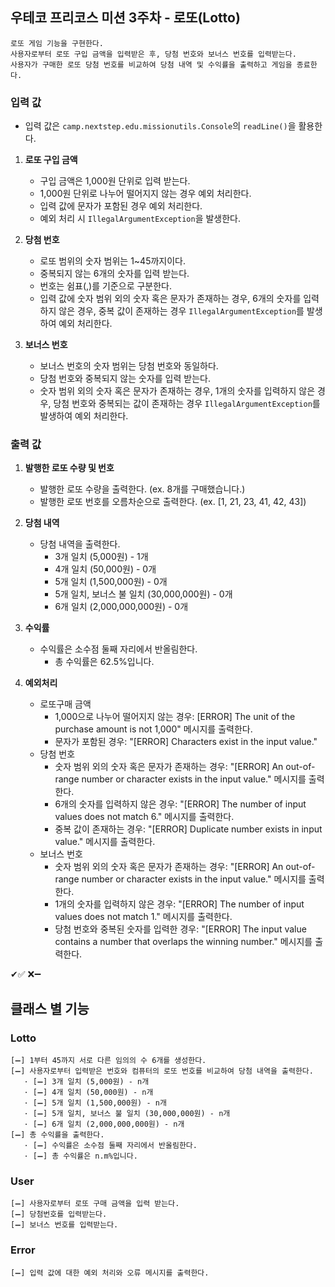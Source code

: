 ## 우테코 프리코스 미션 3주차 - 로또(Lotto)
    로또 게임 기능을 구현한다. 
    사용자로부터 로또 구입 금액을 입력받은 후, 당첨 번호와 보너스 번호를 입력받는다. 
    사용자가 구매한 로또 당첨 번호를 비교하여 당첨 내역 및 수익률을 출력하고 게임을 종료한다.


### 입력 값
- 입력 값은 `camp.nextstep.edu.missionutils.Console`의 `readLine()`을 활용한다.

1. **로또 구입 금액**
   - 구입 금액은 1,000원 단위로 입력 받는다.
   - 1,000원 단위로 나누어 떨어지지 않는 경우 예외 처리한다.
   - 입력 값에 문자가 포함된 경우 예외 처리한다.
   - 예외 처리 시 `IllegalArgumentException`을 발생한다.
 

2. **당첨 번호**
   - 로또 범위의 숫자 범위는 1~45까지이다.
   - 중복되지 않는 6개의 숫자를 입력 받는다.
   - 번호는 쉼표(,)를 기준으로 구분한다.
   - 입력 값에 숫자 범위 외의 숫자 혹은 문자가 존재하는 경우, 6개의 숫자를 입력하지 않은 경우, 중복 값이 존재하는 경우 `IllegalArgumentException`를 발생하여 예외 처리한다.


3. **보너스 번호**
   - 보너스 번호의 숫자 범위는 당첨 번호와 동일하다.
   - 당첨 번호와 중복되지 않는 숫자를 입력 받는다.
   - 숫자 범위 외의 숫자 혹은 문자가 존재하는 경우, 1개의 숫자를 입력하지 않은 경우, 당첨 번호와 중복되는 값이 존재하는 경우 `IllegalArgumentException`를 발생하여 예외 처리한다.
     
 

    
### 출력 값 
1. **발행한 로또 수량 및 번호**
   - 발행한 로또 수량을 출력한다. (ex. 8개를 구매했습니다.)
   - 발행한 로또 번호를 오름차순으로 출력한다. (ex. [1, 21, 23, 41, 42, 43])


2. **당첨 내역**
    - 당첨 내역을 출력한다.
        - 3개 일치 (5,000원) - 1개
        - 4개 일치 (50,000원) - 0개
        - 5개 일치 (1,500,000원) - 0개
        - 5개 일치, 보너스 불 일치 (30,000,000원) - 0개
        - 6개 일치 (2,000,000,000원) - 0개
    

3. **수익률**
    - 수익률은 소수점 둘째 자리에서 반올림한다.
      - 총 수익률은 62.5%입니다.


4. **예외처리**
   - 로또구매 금액
     - 1,000으로 나누어 떨어지지 않는 경우: [ERROR] The unit of the purchase amount is not 1,000" 메시지를 출력한다.
     - 문자가 포함된 경우: "[ERROR] Characters exist in the input value."
   - 당첨 번호
     - 숫자 범위 외의 숫자 혹은 문자가 존재하는 경우: "[ERROR] An out-of-range number or character exists in the input value." 메시지를 출력한다.
     - 6개의 숫자를 입력하지 않은 경우: "[ERROR] The number of input values does not match 6." 메시지를 출력한다.
     - 중복 값이 존재하는 경우: "[ERROR] Duplicate number exists in input value." 메시지를 출력한다.
   - 보너스 번호
     - 숫자 범위 외의 숫자 혹은 문자가 존재하는 경우: "[ERROR] An out-of-range number or character exists in the input value." 메시지를 출력한다.
     - 1개의 숫자를 입력하지 않은 경우: "[ERROR] The number of input values does not match 1." 메시지를 출력한다.
     - 당첨 번호와 중복된 숫자를 입력한 경우: "[ERROR] The input value contains a number that overlaps the winning number." 메시지를 출력한다.



✔✅
❌➖

## 클래스 별 기능

### Lotto
    [➖] 1부터 45까지 서로 다른 임의의 수 6개를 생성한다. 
    [➖] 사용자로부터 입력받은 번호와 컴퓨터의 로또 번호를 비교하여 당첨 내역을 출력한다.
       · [➖] 3개 일치 (5,000원) - n개
       · [➖] 4개 일치 (50,000원) - n개
       · [➖] 5개 일치 (1,500,000원) - n개
       · [➖] 5개 일치, 보너스 불 일치 (30,000,000원) - n개
       · [➖] 6개 일치 (2,000,000,000원) - n개
    [➖] 총 수익률을 출력한다.
       · [➖] 수익률은 소수점 둘째 자리에서 반올림한다.
       · [➖] 총 수익률은 n.m%입니다.


### User
    [➖] 사용자로부터 로또 구매 금액을 입력 받는다.
    [➖] 당첨번호를 입력받는다.
    [➖] 보너스 번호를 입력받는다.

### Error
    [➖] 입력 값에 대한 예외 처리와 오류 메시지를 출력한다.

